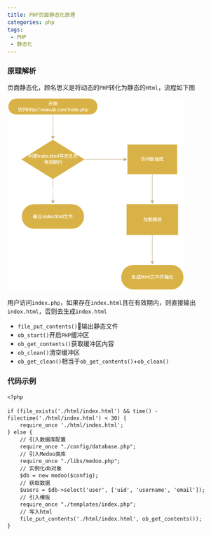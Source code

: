 ```yaml
---
title: PHP页面静态化原理
categories: php
tags:
 - PHP
 - 静态化 
---
```


### 原理解析
页面静态化，顾名思义是将动态的```PHP```转化为静态的```Html```，流程如下图

![](https://raw.githubusercontent.com/Rianley/php_related/master/PHP/images/php-to-html.png)

用户访问```index.php```，如果存在```index.html```且在有效期内，则直接输出```index.html```，否则去生成```index.html```

- ```file_put_contents()```输出静态文件
- ```ob_start()```开启```PHP```缓冲区
- ```ob_get_contents()```获取缓冲区内容
- ```ob_clean()```清空缓冲区
- ```ob_get_clean()```相当于```ob_get_contents()```+```ob_clean()```

### 代码示例
```
<?php

if (file_exists('./html/index.html') && time() - filectime('./html/index.html') < 30) {
    require_once './html/index.html';
} else {
    // 引入数据库配置
    require_once "./config/database.php";
    // 引入Medoo类库
    require_once "./libs/medoo.php";
    // 实例化db对象
    $db = new medoo($config);
    // 获取数据
    $users = $db->select('user', ['uid', 'username', 'email']);
    // 引入模板
    require_once "./templates/index.php";
    // 写入html
    file_put_contents('./html/index.html', ob_get_contents());
}
```